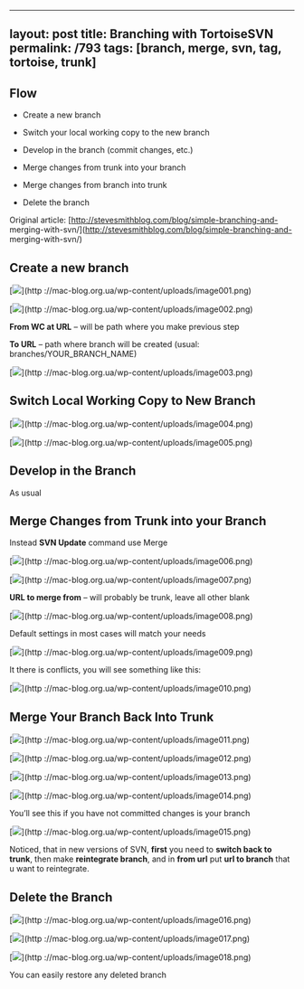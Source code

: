 ---
layout: post
title: Branching with TortoiseSVN
permalink: /793
tags: [branch, merge, svn, tag, tortoise, trunk]
----

## Flow




  * Create a new branch


  * Switch your local working copy to the new branch


  * Develop in the branch (commit changes, etc.)


  * Merge changes from trunk into your branch


  * Merge changes from branch into trunk


  * Delete the branch


Original article: [http://stevesmithblog.com/blog/simple-branching-and-
merging-with-svn/](http://stevesmithblog.com/blog/simple-branching-and-
merging-with-svn/)

## Create a new branch


[![](http://mac-blog.org.ua/wp-content/uploads/image001-260x300.png)](http
://mac-blog.org.ua/wp-content/uploads/image001.png)


[![](http://mac-blog.org.ua/wp-content/uploads/image002-271x300.png)](http
://mac-blog.org.ua/wp-content/uploads/image002.png)


**From WC at URL** – will be path where you make previous step

**To URL** – path where branch will be created (usual: branches/YOUR_BRANCH_NAME)

[![](http://mac-blog.org.ua/wp-content/uploads/image003-300x135.png)](http
://mac-blog.org.ua/wp-content/uploads/image003.png)

## Switch Local Working Copy to New Branch


[![](http://mac-blog.org.ua/wp-content/uploads/image004-251x300.png)](http
://mac-blog.org.ua/wp-content/uploads/image004.png)


[![](http://mac-blog.org.ua/wp-content/uploads/image005-300x180.png)](http
://mac-blog.org.ua/wp-content/uploads/image005.png)

## Develop in the Branch


As usual

## Merge Changes from Trunk into your Branch


Instead **SVN Update** command use Merge


[![](http://mac-blog.org.ua/wp-content/uploads/image006-300x275.png)](http
://mac-blog.org.ua/wp-content/uploads/image006.png)


[![](http://mac-blog.org.ua/wp-content/uploads/image007-300x278.png)](http
://mac-blog.org.ua/wp-content/uploads/image007.png)


**URL to merge from** – will probably be trunk, leave all other blank

[![](http://mac-blog.org.ua/wp-content/uploads/image008-300x272.png)](http
://mac-blog.org.ua/wp-content/uploads/image008.png)


Default settings in most cases will match your needs


[![](http://mac-blog.org.ua/wp-content/uploads/image009-300x136.png)](http
://mac-blog.org.ua/wp-content/uploads/image009.png)


It there is conflicts, you will see something like this:


[![](http://mac-blog.org.ua/wp-content/uploads/image010-300x169.png)](http
://mac-blog.org.ua/wp-content/uploads/image010.png)

## Merge Your Branch Back Into Trunk


[![](http://mac-blog.org.ua/wp-content/uploads/image011-300x277.png)](http
://mac-blog.org.ua/wp-content/uploads/image011.png)


[![](http://mac-blog.org.ua/wp-content/uploads/image012-300x272.png)](http
://mac-blog.org.ua/wp-content/uploads/image012.png)


[![](http://mac-blog.org.ua/wp-content/uploads/image013-300x273.png)](http
://mac-blog.org.ua/wp-content/uploads/image013.png)


[![](http://mac-blog.org.ua/wp-content/uploads/image014-300x138.png)](http
://mac-blog.org.ua/wp-content/uploads/image014.png)


You’ll see this if you have not committed changes is your branch


[![](http://mac-blog.org.ua/wp-content/uploads/image015-300x138.png)](http
://mac-blog.org.ua/wp-content/uploads/image015.png)


Noticed, that in new versions of SVN, **first** you need to **switch back to
trunk**, then make **reintegrate branch**, and in **from url** put **url to
branch** that u want to reintegrate.

## Delete the Branch


[![](http://mac-blog.org.ua/wp-content/uploads/image016-300x170.png)](http
://mac-blog.org.ua/wp-content/uploads/image016.png)


[![](http://mac-blog.org.ua/wp-content/uploads/image017-300x212.png)](http
://mac-blog.org.ua/wp-content/uploads/image017.png)


[![](http://mac-blog.org.ua/wp-content/uploads/image018-300x264.png)](http
://mac-blog.org.ua/wp-content/uploads/image018.png)


You can easily restore any deleted branch

